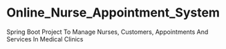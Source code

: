 # Online_Nurse_Appointment_System
Spring Boot Project To Manage Nurses, Customers, Appointments And Services In Medical Clinics
